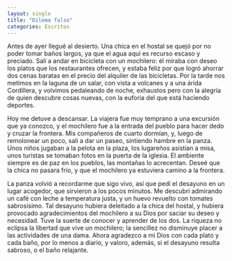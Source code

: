 ```yaml
---
layout: single
title: "Dilema falso"
categories: Escritos
---
```


Antes de ayer llegué al desierto. Una chica en el hostal se quejó por no poder
tomar baños largos, ya que el agua aquí es recurso escaso y preciado. Salí a
andar en bicicleta con un mochilero: él miraba con deseo los platos que los
restaurantes ofrecen, y estaba feliz por que logró ahorrar dos cenas baratas
en el precio del alquiler de las bicicletas. Por la tarde nos metimos en la
laguna de un salar, con vista a volcanes y a una árida Cordillera, y volvimos
pedaleando de noche, exhaustos pero con la alegría de quien descubre cosas
nuevas, con la euforia del que está haciendo deportes.

Hoy me detuve a descansar. La viajera fue muy temprano a una excursión que ya
conozco, y el mochilero fue a la entrada del pueblo para hacer dedo y cruzar
la frontera. Mis compañeros de cuarto dormían, y, luego de remolonear un poco,
sali a dar un paseo, sintiendo hambre en la panza. Unos niños jugaban a la
pelota en la plaza, los lugareños asistían a misa, unos turistas se tomaban
fotos en la puerta de la iglesia. El ambiente siempre es de paz en los
pueblos, las montañas lo acrecentan. Deseé que la chica no pasara frío, y que
el mochilero ya estuviera camino a la frontera.

La panza volvió a recordarme que sigo vivo, así que pedí el desayuno en un
lugar acogedor, que sirvieron a los pocos minutos. Me descubrí admirando un
café con leche a temperatura justa, y un huevo revuelto con tomates
sabrosísimo. Tal desayuno hubiera deleitado a la chica del hostal, y hubiera
provocado agradecimientos del mochilero a su Dios por saciar su deseo y
necesidad. Tuve la suerte de conocer y aprender de los dos. La riqueza no
eclipsa la libertad que vive un mochilero; la sencillez no disminuye placer a
las actividades de una dama. Ahora agradezco a mi Dios con cada plato y cada
baño, por lo menos a diario, y valoro, además, si el desayuno resulta sabroso,
o el baño relajante.
